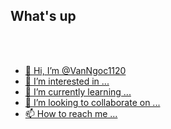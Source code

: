 <h2>What's up</h2>
<p align="left">
  <a href="https://github.com/DenverCoder1/readme-typing-svg"
</p>
<br>
<br>

- 👋 Hi, I’m @VanNgoc1120
- 👀 I’m interested in ...
- 🌱 I’m currently learning ...
- 💞️ I’m looking to collaborate on ...
- 📫 How to reach me ...

<!---
VanNgoc1120/VanNgoc1120 is a ✨ special ✨ repository because its `README.md` (this file) appears on your GitHub profile.
You can click the Preview link to take a look at your changes.
--->
